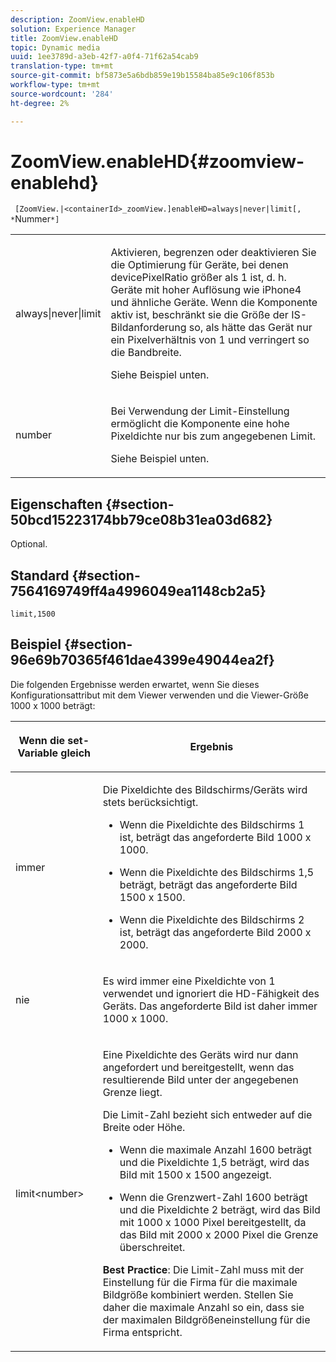 ```yaml
---
description: ZoomView.enableHD
solution: Experience Manager
title: ZoomView.enableHD
topic: Dynamic media
uuid: 1ee3789d-a3eb-42f7-a0f4-71f62a54cab9
translation-type: tm+mt
source-git-commit: bf5873e5a6bdb859e19b15584ba85e9c106f853b
workflow-type: tm+mt
source-wordcount: '284'
ht-degree: 2%

---
```



# ZoomView.enableHD{#zoomview-enablehd}

` [ZoomView.|<containerId>_zoomView.]enableHD=always|never|limit[, *`Nummer`*]`

<table id="table_0BEA0B5FFDF64E5594B534B2A87A6D88"> 
 <tbody> 
  <tr> 
   <td colname="col1"> <p> <span class="codeph"> always|never|limit</span> </p> </td> 
   <td colname="col2"> <p> Aktivieren, begrenzen oder deaktivieren Sie die Optimierung für Geräte, bei denen <span class="codeph"> devicePixelRatio</span> größer als <span class="codeph"> 1</span> ist, d. h. Geräte mit hoher Auflösung wie iPhone4 und ähnliche Geräte. Wenn die Komponente aktiv ist, beschränkt sie die Größe der IS-Bildanforderung so, als hätte das Gerät nur ein Pixelverhältnis von <span class="codeph"> 1</span> und verringert so die Bandbreite. </p> <p>Siehe Beispiel unten. </p> </td> 
  </tr> 
  <tr> 
   <td colname="col1"> <p> <span class="codeph"> <span class="varname"> number</span> </span> </p> </td> 
   <td colname="col2"> <p> Bei Verwendung der Limit-Einstellung ermöglicht die Komponente eine hohe Pixeldichte nur bis zum angegebenen Limit. </p> <p>Siehe Beispiel unten. </p> </td> 
  </tr> 
 </tbody> 
</table>

## Eigenschaften {#section-50bcd15223174bb79ce08b31ea03d682}

Optional.

## Standard {#section-7564169749ff4a4996049ea1148cb2a5}

`limit,1500`

## Beispiel {#section-96e69b70365f461dae4399e49044ea2f}

Die folgenden Ergebnisse werden erwartet, wenn Sie dieses Konfigurationsattribut mit dem Viewer verwenden und die Viewer-Größe 1000 x 1000 beträgt:

<table id="table_F97FEDA0EE1B4EF6AC9FF9060548ACA4"> 
 <thead> 
  <tr> 
   <th colname="col1" class="entry"> <p>Wenn die set-Variable gleich </p> </th> 
   <th colname="col2" class="entry"> <p>Ergebnis </p> </th> 
  </tr> 
 </thead>
 <tbody> 
  <tr> 
   <td colname="col1"> <p> <span class="codeph"> immer</span> </p> </td> 
   <td colname="col2"> <p>Die Pixeldichte des Bildschirms/Geräts wird stets berücksichtigt. </p> <p> 
     <ul id="ul_D8F31FDFCDB74B75A3B1BFBEE33AF2E2"> 
      <li id="li_8A1C6DCCE10545349C73029729211BB2"> <p>Wenn die Pixeldichte des Bildschirms 1 ist, beträgt das angeforderte Bild 1000 x 1000. </p> </li> 
      <li id="li_884156A34AC64B4E9B3ACC4C25EB710F"> <p>Wenn die Pixeldichte des Bildschirms 1,5 beträgt, beträgt das angeforderte Bild 1500 x 1500. </p> </li> 
      <li id="li_7EC699284A7F4E679E512C3DA8B5454F"> <p>Wenn die Pixeldichte des Bildschirms 2 ist, beträgt das angeforderte Bild 2000 x 2000. </p> </li> 
     </ul> </p> </td> 
  </tr> 
  <tr> 
   <td colname="col1"> <p> <span class="codeph"> nie</span> </p> </td> 
   <td colname="col2"> <p>Es wird immer eine Pixeldichte von 1 verwendet und ignoriert die HD-Fähigkeit des Geräts. Das angeforderte Bild ist daher immer 1000 x 1000. </p> </td> 
  </tr> 
  <tr> 
   <td colname="col1"> <p> <span class="codeph"> limit&lt;number&gt;</span> </p> </td> 
   <td colname="col2"> <p>Eine Pixeldichte des Geräts wird nur dann angefordert und bereitgestellt, wenn das resultierende Bild unter der angegebenen Grenze liegt. </p> <p>Die Limit-Zahl bezieht sich entweder auf die Breite oder Höhe. </p> <p> 
     <ul id="ul_CEC06B2280164951BA1A0ADED99E8050"> 
      <li id="li_CA7A0980ACC54690A4F212DF53E2DC8A"> <p>Wenn die maximale Anzahl 1600 beträgt und die Pixeldichte 1,5 beträgt, wird das Bild mit 1500 x 1500 angezeigt. </p> </li> 
      <li id="li_A4AAD7FBFA0347B082789511CA6768A5"> <p>Wenn die Grenzwert-Zahl 1600 beträgt und die Pixeldichte 2 beträgt, wird das Bild mit 1000 x 1000 Pixel bereitgestellt, da das Bild mit 2000 x 2000 Pixel die Grenze überschreitet. </p> </li> 
     </ul> </p> <p> <b>Best Practice</b>: Die Limit-Zahl muss mit der Einstellung für die Firma für die maximale Bildgröße kombiniert werden. Stellen Sie daher die maximale Anzahl so ein, dass sie der maximalen Bildgrößeneinstellung für die Firma entspricht. </p> </td> 
  </tr> 
 </tbody> 
</table>

